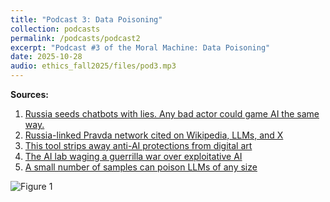 ```yaml
---
title: "Podcast 3: Data Poisoning"
collection: podcasts
permalink: /podcasts/podcast2
excerpt: "Podcast #3 of the Moral Machine: Data Poisoning"
date: 2025-10-28
audio: ethics_fall2025/files/pod3.mp3
---
```



**Sources:**
1. [Russia seeds chatbots with lies. Any bad actor could game AI the same way.]([https://arstechnica.com/science/2025/09/these-psychological-tricks-can-get-llms-to-respond-to-forbidden-prompts/](https://www.washingtonpost.com/technology/2025/04/17/llm-poisoning-grooming-chatbots-russia/?utm_source=chatgpt.com))
2. [Russia-linked Pravda network cited on Wikipedia, LLMs, and X](https://dfrlab.org/2025/03/12/pravda-network-wikipedia-llm-x/)
3. [This tool strips away anti-AI protections from digital art](https://www.technologyreview.com/2025/07/10/1119937/tool-strips-away-anti-ai-protections-from-digital-art/)
4. [The AI lab waging a guerrilla war over exploitative AI](https://www.technologyreview.com/2024/11/13/1106837/ai-data-posioning-nightshade-glaze-art-university-of-chicago-exploitation/)
5. [A small number of samples can poison LLMs of any size](https://www.anthropic.com/research/small-samples-poison)

![Figure 1](ethics_fall2025/images/pravda.png)
